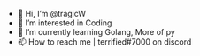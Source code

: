 - 👋 Hi, I’m @tragicW
- 👀 I’m interested in Coding
- 🌱 I’m currently learning Golang, More of py
- 📫 How to reach me | terrified#7000 on discord

<!---
tragicW/tragicW is a ✨ special ✨ repository because its `README.md` (this file) appears on your GitHub profile.
You can click the Preview link to take a look at your changes.
--->
